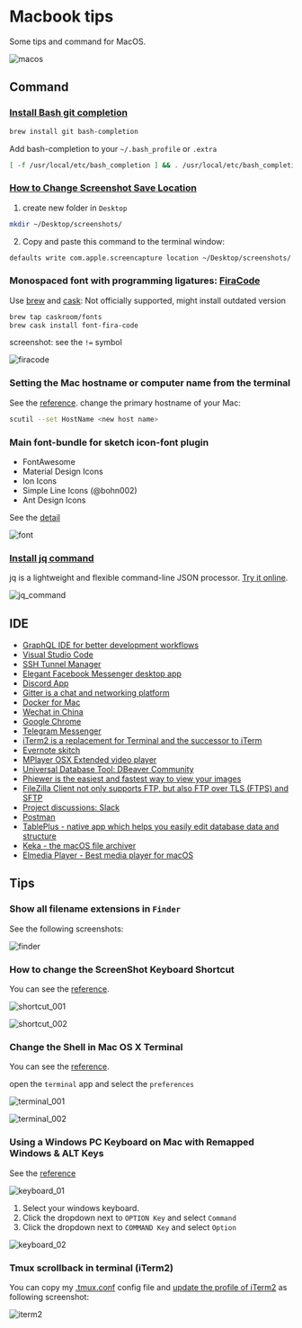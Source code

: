 # Macbook tips

Some tips and command for MacOS.

![macos](./images/macos.png)

## Command

### [Install Bash git completion](https://github.com/bobthecow/git-flow-completion/wiki/Install-Bash-git-completion)

```bash
brew install git bash-completion
```

Add bash-completion to your `~/.bash_profile` or `.extra`

```bash
[ -f /usr/local/etc/bash_completion ] && . /usr/local/etc/bash_completion
```

### [How to Change Screenshot Save Location](https://discussions.apple.com/docs/DOC-9081)

1. create new folder in `Desktop`

```bash
mkdir ~/Desktop/screenshots/
```

2. Copy and paste this command to the terminal window:

```bash
defaults write com.apple.screencapture location ~/Desktop/screenshots/
```

### Monospaced font with programming ligatures: [FiraCode](https://github.com/tonsky/FiraCode)

Use [brew](http://brew.sh/) and [cask](https://caskroom.github.io/): Not officially supported, might install outdated version

```bash
brew tap caskroom/fonts
brew cask install font-fira-code
```

screenshot: see the `!=` symbol

![firacode](./images/firacode.png)

### Setting the Mac hostname or computer name from the terminal

See the [reference](https://knowledge.autodesk.com/support/smoke/learn-explore/caas/sfdcarticles/sfdcarticles/Setting-the-Mac-hostname-or-computer-name-from-the-terminal.html). change the primary hostname of your Mac:

```bash
scutil --set HostName <new host name>
```

### Main font-bundle for sketch icon-font plugin

* FontAwesome
* Material Design Icons
* Ion Icons
* Simple Line Icons (@bohn002)
* Ant Design Icons

See the [detail](https://github.com/keremciu/font-bundles)

![font](./images/font.png)

### [Install jq command](https://stedolan.github.io/jq/)

jq is a lightweight and flexible command-line JSON processor. [Try it online](https://jqplay.org/).

![jq_command](./images/jq_command.png)

## IDE

* [GraphQL IDE for better development workflows](https://github.com/prisma/graphql-playground)
* [Visual Studio Code](https://code.visualstudio.com)
* [SSH Tunnel Manager](https://www.tynsoe.org/v2/stm/)
* [Elegant Facebook Messenger desktop app](https://github.com/sindresorhus/caprine)
* [Discord App](https://discordapp.com/)
* [Gitter is a chat and networking platform](https://gitter.im/)
* [Docker for Mac](https://docs.docker.com/docker-for-mac/install/)
* [Wechat in China](https://www.wechat.com/en/)
* [Google Chrome](https://www.google.com/chrome/)
* [Telegram Messenger](https://telegram.org/)
* [iTerm2 is a replacement for Terminal and the successor to iTerm](https://www.iterm2.com/downloads.html)
* [Evernote skitch](https://evernote.com/intl/en/products/skitch)
* [MPlayer OSX Extended video player](https://github.com/sttz/MPlayer-OSX-Extended)
* [Universal Database Tool: DBeaver Community](https://dbeaver.io/)
* [Phiewer is the easiest and fastest way to view your images](https://phiewer.com/)
* [FileZilla Client not only supports FTP, but also FTP over TLS (FTPS) and SFTP](https://filezilla-project.org/)
* [Project discussions: Slack](https://slack.com/)
* [Postman](https://www.getpostman.com/downloads/)
* [TablePlus - native app which helps you easily edit database data and structure](https://github.com/TablePlus/TablePlus)
* [Keka - the macOS file archiver](https://www.keka.io)
* [Elmedia Player - Best media player for macOS](https://mac.eltima.com/elmediaplayer.html)

## Tips

### Show all filename extensions in `Finder`

See the following screenshots:

![finder](./images/finder.png)

### How to change the ScreenShot Keyboard Shortcut

You can see the [reference](https://www.wikihow.com/Change-the-Keyboard-Shortcut-for-a-Mac-Screenshot).

![shortcut_001](./images/shortcut_001.png)

![shortcut_002](./images/shortcut_002.png)

### Change the Shell in Mac OS X Terminal

You can see the [reference](http://osxdaily.com/2012/03/21/change-shell-mac-os-x/).

open the `terminal` app and select the `preferences`

![terminal_001](./images/terminal_001.png)

![terminal_002](./images/terminal_002.png)

### Using a Windows PC Keyboard on Mac with Remapped Windows & ALT Keys

See the [reference](http://osxdaily.com/2018/01/31/use-windows-pc-keyboard-mac-remap-option-command-keys/)

![keyboard_01](./images/keyboard_01.png)

1. Select your windows keyboard.
2. Click the dropdown next to `OPTION Key` and select `Command`
3. Click the dropdown next to `COMMAND Key` and select `Option`

![keyboard_02](./images/keyboard_02.png)

### Tmux scrollback in terminal (iTerm2)

You can copy my [.tmux.conf](https://github.com/appleboy/dotfiles/blob/5c6bd88915b6ba97c50ff9f6f7627d9ad1ff31d9/.tmux.conf#L1) config file and [update the profile of iTerm2](https://stackoverflow.com/questions/12865559/leaving-tmux-scrollback-in-terminal-iterm2) as following screenshot:

![iterm2](./images/iterm2.png)
